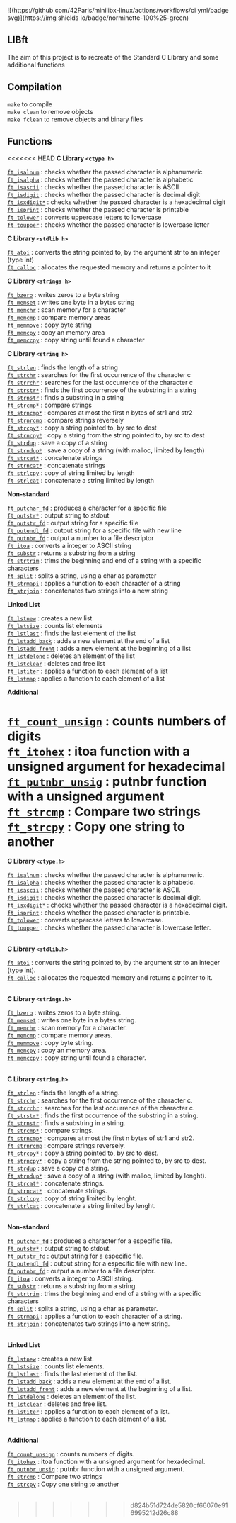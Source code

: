 ![(https://github com/42Paris/minilibx-linux/actions/workflows/ci yml/badge svg)](https://img shields io/badge/norminette-100%25-green)

## LIBft

The aim of this project is to recreate of the Standard C Library and some additional functions 

## Compilation

`make` to compile <br>
`make clean` to remove objects <br>
`make fclean` to remove objects and binary files <br>

## Functions

<<<<<<< HEAD
**C Library  `<ctype h>`**

<a href="https://github com/carlarfranca/42Projects/blob/dfd1e1a7d0b7a9b3470a99777464cf39d1690d7d/ft_libft/Libft_Commented/ft_atoi c"><code>ft_isalnum</code></a> : checks whether the passed character is alphanumeric <br>
<a href="https://github com/carlarfranca/42Projects/blob/58e1c1574f0131f28a9cf9de7ccab5d3cc01e606/ft_libft/Libft_Commented/ft_isalpha c"><code>ft_isalpha</code></a> : checks whether the passed character is alphabetic <br>
<a href="https://github com/carlarfranca/42Projects/blob/8717f6ee7b3f62bac5b995d3cb67d444b2bf4b82/ft_libft/Libft_Commented/ft_isascii c"><code>ft_isascii</code></a> : checks whether the passed character is ASCII <br>
<a href="https://github com/carlarfranca/42Projects/blob/8717f6ee7b3f62bac5b995d3cb67d444b2bf4b82/ft_libft/Libft_Commented/ft_isdigit c"><code>ft_isdigit</code></a> : checks whether the passed character is decimal digit <br>
<a href="https://github com/CarlarFranca/42Projects/blob/main/ft_libft/Libft_Commented/ft_isxdigit c"><code>ft_isxdigit*</code></a> : checks whether the passed character is a hexadecimal digit <br>
<a href="https://github com/carlarfranca/42Projects/blob/8717f6ee7b3f62bac5b995d3cb67d444b2bf4b82/ft_libft/Libft_Commented/ft_isprint c"><code>ft_isprint</code></a> : checks whether the passed character is printable <br>
<a href="https://github com/carlarfranca/42Projects/blob/8717f6ee7b3f62bac5b995d3cb67d444b2bf4b82/ft_libft/Libft_Commented/ft_tolower c"><code>ft_tolower</code></a> : converts uppercase letters to lowercase <br>
<a href="https://github com/carlarfranca/42Projects/blob/8717f6ee7b3f62bac5b995d3cb67d444b2bf4b82/ft_libft/Libft_Commented/ft_toupper c"><code>ft_toupper</code></a> : checks whether the passed character is lowercase letter <br>

**C Library  ``` <stdlib h> ```** 

<a href="https://github com/carlarfranca/42Projects/blob/8717f6ee7b3f62bac5b995d3cb67d444b2bf4b82/ft_libft/Libft_Commented/ft_atoi c"><code>ft_atoi</code></a> : converts the string pointed to, by the argument str to an integer (type int)  <br>
<a href="https://github com/carlarfranca/42Projects/blob/8717f6ee7b3f62bac5b995d3cb67d444b2bf4b82/ft_libft/Libft_Commented/ft_calloc c"><code>ft_calloc</code></a> : allocates the requested memory and returns a pointer to it  <br>

**C Library ``` <strings h> ```**

<a href="https://github com/carlarfranca/42Projects/blob/8717f6ee7b3f62bac5b995d3cb67d444b2bf4b82/ft_libft/Libft_Commented/ft_bzero c"><code>ft_bzero</code></a> : writes zeros to a byte string  <br>
<a href="https://github com/carlarfranca/42Projects/blob/8717f6ee7b3f62bac5b995d3cb67d444b2bf4b82/ft_libft/Libft_Commented/ft_memset c"><code>ft_memset</code></a> : writes one byte in a bytes string  <br>
<a href="https://github com/CarlarFranca/42Projects/blob/main/ft_libft/Libft_Commented/ft_memchr c"><code>ft_memchr</code></a> : scan memory for a character  <br>
<a href="https://github com/CarlarFranca/42Projects/blob/main/ft_libft/Libft_Commented/ft_memcmp c"><code>ft_memcmp</code></a> : compare memory areas  <br>
<a href="https://github com/CarlarFranca/42Projects/blob/main/ft_libft/Libft_Commented/ft_memmove c"><code>ft_memmove</code></a> : copy byte string  <br>
<a href="https://github com/CarlarFranca/42Projects/blob/main/ft_libft/Libft_Commented/ft_memcpy c"><code>ft_memcpy</code></a> : copy an memory area  <br>
<a href="https://github com/CarlarFranca/42Projects/blob/main/ft_libft/Libft_Commented/ft_memccpy c"><code>ft_memccpy</code></a> : copy string until found a character  <br>

**C Library ``` <string h> ```**

<a href="https://github com/CarlarFranca/42Projects/blob/main/ft_libft/Libft_Commented/ft_strlen c"><code>ft_strlen</code></a> : finds the length of a string  <br>
<a href="https://github com/CarlarFranca/42Projects/blob/main/ft_libft/Libft_Commented/ft_strchr c"><code>ft_strchr</code></a> : searches for the first occurrence of the character c  <br>
<a href="https://github com/CarlarFranca/42Projects/blob/main/ft_libft/Libft_Commented/ft_strrchr c"><code>ft_strrchr</code></a> : searches for the last occurrence of the character c  <br>
<a href="https://github com/CarlarFranca/42Projects/blob/main/ft_libft/Libft_Commented/ft_strstr c"><code>ft_strstr*</code></a> : finds the first  occurrence of the substring in a string  <br>
<a href="https://github com/CarlarFranca/42Projects/blob/main/ft_libft/Libft_Commented/ft_strnstr c"><code>ft_strnstr</code></a> : finds a substring in a string  <br>
<a href="https://github com/CarlarFranca/42Projects/blob/main/ft_libft/Libft_Commented/ft_strcmp c"><code>ft_strcmp*</code></a> : compare strings  <br>
<a href="https://github com/CarlarFranca/42Projects/blob/main/ft_libft/Libft_Commented/ft_strncmp c"><code>ft_strncmp*</code></a> : compares at most the first n bytes of str1 and str2  <br>
<a href="https://github com/CarlarFranca/42Projects/blob/main/ft_libft/Libft_Commented/ft_strncmp c"><code>ft_strnrcmp</code></a> : compare strings reversely  <br>
<a href="https://github com/CarlarFranca/42Projects/blob/main/ft_libft/Libft_Commented/ft_strcpy c"><code>ft_strcpy*</code></a> : copy a string pointed to, by src to dest <br>
<a href="https://github com/CarlarFranca/42Projects/blob/main/ft_libft/Libft_Commented/ft_strncpy c"><code>ft_strncpy*</code></a> : copy a string from the string pointed to, by src to dest <br>
<a href="https://github com/CarlarFranca/42Projects/blob/main/ft_libft/Libft_Commented/ft_strdup c"><code>ft_strdup</code></a> : save a copy of a string <br>
<a href="https://github com/CarlarFranca/42Projects/blob/main/ft_libft/Libft_Commented/ft_strndup c"><code>ft_strndup*</code></a> : save a copy of a string (with malloc, limited by length)  <br>
<a href="https://github com/CarlarFranca/42Projects/blob/main/ft_libft/Libft_Commented/ft_strcat c"><code>ft_strcat*</code></a> : concatenate strings <br>
<a href="https://github com/CarlarFranca/42Projects/blob/main/ft_libft/Libft_Commented/ft_strncat c"><code>ft_strncat*</code></a> : concatenate strings <br>
<a href="https://github com/CarlarFranca/42Projects/blob/main/ft_libft/Libft_Commented/ft_strlcpy c"><code>ft_strlcpy</code></a> : copy of string limited by length <br>
<a href="https://github com/CarlarFranca/42Projects/blob/main/ft_libft/Libft_Commented/ft_strlcat c"><code>ft_strlcat</code></a> : concatenate a string limited by length <br>

**Non-standard**

<a href="https://github com/CarlarFranca/42Projects/blob/main/ft_libft/Libft_Commented/ft_putchar_fd c"><code>ft_putchar_fd</code></a> : produces a character for a specific file  <br>
<a href="https://github com/carlarfranca/42Projects/blob/main/basecamp/c01/ft_putstr c"><code>ft_putstr*</code></a> : output string to stdout <br>
<a href="https://github com/CarlarFranca/42Projects/blob/main/ft_libft/Libft_Commented/ft_putstr_fd c"><code>ft_putstr_fd</code></a> : output string for a specific file <br>
<a href="https://github com/CarlarFranca/42Projects/blob/main/ft_libft/Libft_Commented/ft_putendl_fd c"><code>ft_putendl_fd</code></a> : output string for a specific file with new line  <br>
<a href="https://github com/CarlarFranca/42Projects/blob/main/ft_libft/Libft_Commented/ft_putnbr_fd c"><code>ft_putnbr_fd</code></a> : output a number to a file descriptor  <br>
<a href="https://github com/CarlarFranca/42Projects/blob/main/ft_libft/Libft_Commented/ft_itoa c"><code>ft_itoa</code></a> : converts a integer to ASCII string <br>
<a href="https://github com/CarlarFranca/42Projects/blob/main/ft_libft/Libft_Commented/ft_substr c"><code>ft_substr</code></a> : returns a substring from a string <br>
<a href="https://github com/CarlarFranca/42Projects/blob/main/ft_libft/Libft_Commented/ft_strtrim c"><code>ft_strtrim</code></a> : trims the beginning and end of a string with a specific characters <br>
<a href="https://github com/carlarfranca/42Projects/blob/main/ft_libft/Libft_Commented/ft_split c"><code>ft_split</code></a> : splits a string, using a char as parameter  <br>
<a href="https://github com/CarlarFranca/42Projects/blob/main/ft_libft/Libft_Commented/ft_strmapi c"><code>ft_strmapi</code></a> : applies a function to each character of a string  <br>
<a href="https://github com/CarlarFranca/42Projects/blob/main/ft_libft/Libft_Commented/ft_strjoin c"><code>ft_strjoin</code></a> : concatenates two strings into a new string  <br>

**Linked List**

<a href="https://github com/CarlarFranca/42Projects/blob/main/ft_libft/Libft_Commented/ft_lstnew c"><code>ft_lstnew</code></a> : creates a new list  <br>
<a href="https://github com/CarlarFranca/42Projects/blob/main/ft_libft/Libft_Commented/ft_lstsize c"><code>ft_lstsize</code></a> : counts list elements  <br>
<a href="https://github com/CarlarFranca/42Projects/blob/main/ft_libft/Libft_Commented/ft_lstlast c"><code>ft_lstlast</code></a> : finds the last element of the list  <br>
<a href="https://github com/CarlarFranca/42Projects/blob/main/ft_libft/Libft_Commented/ft_lstadd_back c"><code>ft_lstadd_back</code></a> : adds a new element at the end of a list  <br>
<a href="https://github com/CarlarFranca/42Projects/blob/main/ft_libft/Libft_Commented/ft_lstadd_front c"><code>ft_lstadd_front</code></a> : adds a new element at the beginning of a list  <br>
<a href="https://github com/CarlarFranca/42Projects/blob/main/ft_libft/Libft_Commented/ft_lstdelone c)"><code>ft_lstdelone</code></a> : deletes an element of the list  <br>
<a href="https://github com/CarlarFranca/42Projects/blob/main/ft_libft/Libft_Commented/ft_lstclear c"><code>ft_lstclear</code></a> : deletes and free list  <br>
<a href="https://github com/CarlarFranca/42Projects/blob/main/ft_libft/Libft_Commented/ft_lstiter c"><code>ft_lstiter</code></a> : applies a function to each element of a list  <br>
<a href="https://github com/CarlarFranca/42Projects/blob/main/ft_libft/Libft_Commented/ft_lstmap c"><code>ft_lstmap</code></a> : applies a function to each element of a list  <br>

**Additional** 

<a href="https://github com/CarlarFranca/42Projects/blob/main/ft_printf/libft/ft_count_unsign c"><code>ft_count_unsign</code></a> : counts numbers of digits  <br>
<a href="https://github com/CarlarFranca/42Projects/blob/main/ft_printf/libft/ft_itohex c"><code>ft_itohex</code></a> : itoa function with a unsigned argument for hexadecimal  <br>
<a href="https://github com/CarlarFranca/42Projects/blob/main/ft_printf/libft/ft_putnbr_unsig c"><code>ft_putnbr_unsig</code></a> : putnbr function with a unsigned argument  <br>
<a href="https://github com/carlarfranca/42Projects/blob/cb146a59bde13cfb0ab3e797c44126e614f0cbed/ft_libft/Libft_Commented/ft_strcmp c"><code>ft_strcmp</code></a> : Compare two strings  <br>
<a href="https://github com/carlarfranca/42Projects/blob/83136e84bb1e48358ddab4064336bd90dd313dba/ft_libft/Libft_Commented/ft_strcpy c"><code>ft_strcpy</code></a> : Copy one string to another <br>
=======
**C Library  `<ctype.h>`**

<a href="https://github.com/carlarfranca/42Projects/blob/dfd1e1a7d0b7a9b3470a99777464cf39d1690d7d/ft_libft/Libft_Commented/ft_atoi.c"><code>ft_isalnum</code></a> : checks whether the passed character is alphanumeric.<br>
<a href="https://github.com/carlarfranca/42Projects/blob/58e1c1574f0131f28a9cf9de7ccab5d3cc01e606/ft_libft/Libft_Commented/ft_isalpha.c"><code>ft_isalpha</code></a> : checks whether the passed character is alphabetic.<br>
<a href="https://github.com/carlarfranca/42Projects/blob/8717f6ee7b3f62bac5b995d3cb67d444b2bf4b82/ft_libft/Libft_Commented/ft_isascii.c"><code>ft_isascii</code></a> : checks whether the passed character is ASCII.<br>
<a href="https://github.com/carlarfranca/42Projects/blob/8717f6ee7b3f62bac5b995d3cb67d444b2bf4b82/ft_libft/Libft_Commented/ft_isdigit.c"><code>ft_isdigit</code></a> : checks whether the passed character is decimal digit.<br>
<a href="https://github.com/CarlarFranca/42Projects/blob/main/ft_libft/Libft_Commented/ft_isxdigit.c"><code>ft_isxdigit*</code></a> : checks whether the passed character is a hexadecimal digit.<br>
<a href="https://github.com/carlarfranca/42Projects/blob/8717f6ee7b3f62bac5b995d3cb67d444b2bf4b82/ft_libft/Libft_Commented/ft_isprint.c"><code>ft_isprint</code></a> : checks whether the passed character is printable.<br>
<a href="https://github.com/carlarfranca/42Projects/blob/8717f6ee7b3f62bac5b995d3cb67d444b2bf4b82/ft_libft/Libft_Commented/ft_tolower.c"><code>ft_tolower</code></a> : converts uppercase letters to lowercase.<br>
<a href="https://github.com/carlarfranca/42Projects/blob/8717f6ee7b3f62bac5b995d3cb67d444b2bf4b82/ft_libft/Libft_Commented/ft_toupper.c"><code>ft_toupper</code></a> : checks whether the passed character is lowercase letter.<br>
<br>


**C Library  ``` <stdlib.h> ```** 

<a href="https://github.com/carlarfranca/42Projects/blob/8717f6ee7b3f62bac5b995d3cb67d444b2bf4b82/ft_libft/Libft_Commented/ft_atoi.c"><code>ft_atoi</code></a> : converts the string pointed to, by the argument str to an integer (type int). <br>
<a href="https://github.com/carlarfranca/42Projects/blob/8717f6ee7b3f62bac5b995d3cb67d444b2bf4b82/ft_libft/Libft_Commented/ft_calloc.c"><code>ft_calloc</code></a> : allocates the requested memory and returns a pointer to it. <br>
<br>


**C Library ``` <strings.h> ```**

<a href="https://github.com/carlarfranca/42Projects/blob/8717f6ee7b3f62bac5b995d3cb67d444b2bf4b82/ft_libft/Libft_Commented/ft_bzero.c"><code>ft_bzero</code></a> : writes zeros to a byte string. <br>
<a href="https://github.com/carlarfranca/42Projects/blob/8717f6ee7b3f62bac5b995d3cb67d444b2bf4b82/ft_libft/Libft_Commented/ft_memset.c"><code>ft_memset</code></a> : writes one byte in a bytes string. <br>
<a href="https://github.com/CarlarFranca/42Projects/blob/main/ft_libft/Libft_Commented/ft_memchr.c"><code>ft_memchr</code></a> : scan memory for a character. <br>
<a href="https://github.com/CarlarFranca/42Projects/blob/main/ft_libft/Libft_Commented/ft_memcmp.c"><code>ft_memcmp</code></a> : compare memory areas. <br>
<a href="https://github.com/CarlarFranca/42Projects/blob/main/ft_libft/Libft_Commented/ft_memmove.c"><code>ft_memmove</code></a> : copy byte string. <br>
<a href="https://github.com/CarlarFranca/42Projects/blob/main/ft_libft/Libft_Commented/ft_memcpy.c"><code>ft_memcpy</code></a> : copy an memory area. <br>
<a href="https://github.com/CarlarFranca/42Projects/blob/main/ft_libft/Libft_Commented/ft_memccpy.c"><code>ft_memccpy</code></a> : copy string until found a character. <br>
<br>

**C Library ``` <string.h> ```**

<a href="https://github.com/CarlarFranca/42Projects/blob/main/ft_libft/Libft_Commented/ft_strlen.c"><code>ft_strlen</code></a> : finds the length of a string. <br>
<a href="https://github.com/CarlarFranca/42Projects/blob/main/ft_libft/Libft_Commented/ft_strchr.c"><code>ft_strchr</code></a> : searches for the first occurrence of the character c. <br>
<a href="https://github.com/CarlarFranca/42Projects/blob/main/ft_libft/Libft_Commented/ft_strrchr.c"><code>ft_strrchr</code></a> : searches for the last occurrence of the character c. <br>
<a href="https://github.com/CarlarFranca/42Projects/blob/main/ft_libft/Libft_Commented/ft_strstr.c"><code>ft_strstr*</code></a> : finds the first  occurrence of the substring in a string. <br>
<a href="https://github.com/CarlarFranca/42Projects/blob/main/ft_libft/Libft_Commented/ft_strnstr.c"><code>ft_strnstr</code></a> : finds a substring in a string. <br>
<a href="https://github.com/CarlarFranca/42Projects/blob/main/ft_libft/Libft_Commented/ft_strcmp.c"><code>ft_strcmp*</code></a> : compare strings. <br>
<a href="https://github.com/CarlarFranca/42Projects/blob/main/ft_libft/Libft_Commented/ft_strncmp.c"><code>ft_strncmp*</code></a> : compares at most the first n bytes of str1 and str2. <br>
<a href="https://github.com/CarlarFranca/42Projects/blob/main/ft_libft/Libft_Commented/ft_strncmp.c"><code>ft_strnrcmp</code></a> : compare strings reversely. <br>
<a href="https://github.com/CarlarFranca/42Projects/blob/main/ft_libft/Libft_Commented/ft_strcpy.c"><code>ft_strcpy*</code></a> : copy a string pointed to, by src to dest.<br>
<a href="https://github.com/CarlarFranca/42Projects/blob/main/ft_libft/Libft_Commented/ft_strncpy.c"><code>ft_strncpy*</code></a> : copy a string from the string pointed to, by src to dest.<br>
<a href="https://github.com/CarlarFranca/42Projects/blob/main/ft_libft/Libft_Commented/ft_strdup.c"><code>ft_strdup</code></a> : save a copy of a string.<br>
<a href="https://github.com/CarlarFranca/42Projects/blob/main/ft_libft/Libft_Commented/ft_strndup.c"><code>ft_strndup*</code></a> : save a copy of a string (with malloc, limited by lenght). <br>
<a href="https://github.com/CarlarFranca/42Projects/blob/main/ft_libft/Libft_Commented/ft_strcat.c"><code>ft_strcat*</code></a> : concatenate strings.<br>
<a href="https://github.com/CarlarFranca/42Projects/blob/main/ft_libft/Libft_Commented/ft_strncat.c"><code>ft_strncat*</code></a> : concatenate strings.<br>
<a href="https://github.com/CarlarFranca/42Projects/blob/main/ft_libft/Libft_Commented/ft_strlcpy.c"><code>ft_strlcpy</code></a> : copy of string limited by lenght.<br>
<a href="https://github.com/CarlarFranca/42Projects/blob/main/ft_libft/Libft_Commented/ft_strlcat.c"><code>ft_strlcat</code></a> : concatenate a string limited by lenght.<br>
<br>

**Non-standard**

<a href="https://github.com/CarlarFranca/42Projects/blob/main/ft_libft/Libft_Commented/ft_putchar_fd.c"><code>ft_putchar_fd</code></a> : produces a character for a especific file. <br>
<a href="https://github.com/carlarfranca/42Projects/blob/main/basecamp/c01/ft_putstr.c"><code>ft_putstr*</code></a> : output string to stdout.<br>
<a href="https://github.com/CarlarFranca/42Projects/blob/main/ft_libft/Libft_Commented/ft_putstr_fd.c"><code>ft_putstr_fd</code></a> : output string for a especific file.<br>
<a href="https://github.com/CarlarFranca/42Projects/blob/main/ft_libft/Libft_Commented/ft_putendl_fd.c"><code>ft_putendl_fd</code></a> : output string for a especific file with new line. <br>
<a href="https://github.com/CarlarFranca/42Projects/blob/main/ft_libft/Libft_Commented/ft_putnbr_fd.c"><code>ft_putnbr_fd</code></a> : output a number to a file descriptor. <br>
<a href="https://github.com/CarlarFranca/42Projects/blob/main/ft_libft/Libft_Commented/ft_itoa.c"><code>ft_itoa</code></a> : converts a integer to ASCII string. <br>
<a href="https://github.com/CarlarFranca/42Projects/blob/main/ft_libft/Libft_Commented/ft_substr.c"><code>ft_substr</code></a> : returns a substring from a string. <br>
<a href="https://github.com/CarlarFranca/42Projects/blob/main/ft_libft/Libft_Commented/ft_strtrim.c"><code>ft_strtrim</code></a> : trims the beginning and end of a string with a specific characters <br>
<a href="https://github.com/carlarfranca/42Projects/blob/main/ft_libft/Libft_Commented/ft_split.c"><code>ft_split</code></a> : splits a string, using a char as parameter. <br>
<a href="https://github.com/CarlarFranca/42Projects/blob/main/ft_libft/Libft_Commented/ft_strmapi.c"><code>ft_strmapi</code></a> : applies a function to each character of a string. <br>
<a href="https://github.com/CarlarFranca/42Projects/blob/main/ft_libft/Libft_Commented/ft_strjoin.c"><code>ft_strjoin</code></a> : concatenates two strings into a new string. <br>
<br>

**Linked List**

<a href="https://github.com/CarlarFranca/42Projects/blob/main/ft_libft/Libft_Commented/ft_lstnew.c"><code>ft_lstnew</code></a> : creates a new list. <br>
<a href="https://github.com/CarlarFranca/42Projects/blob/main/ft_libft/Libft_Commented/ft_lstsize.c"><code>ft_lstsize</code></a> : counts list elements. <br>
<a href="https://github.com/CarlarFranca/42Projects/blob/main/ft_libft/Libft_Commented/ft_lstlast.c"><code>ft_lstlast</code></a> : finds the last element of the list. <br>
<a href="https://github.com/CarlarFranca/42Projects/blob/main/ft_libft/Libft_Commented/ft_lstadd_back.c"><code>ft_lstadd_back</code></a> : adds a new element at the end of a list. <br>
<a href="https://github.com/CarlarFranca/42Projects/blob/main/ft_libft/Libft_Commented/ft_lstadd_front.c"><code>ft_lstadd_front</code></a> : adds a new element at the beginning of a list. <br>
<a href="https://github.com/CarlarFranca/42Projects/blob/main/ft_libft/Libft_Commented/ft_lstdelone.c)"><code>ft_lstdelone</code></a> : deletes an element of the list. <br>
<a href="https://github.com/CarlarFranca/42Projects/blob/main/ft_libft/Libft_Commented/ft_lstclear.c"><code>ft_lstclear</code></a> : deletes and free list. <br>
<a href="https://github.com/CarlarFranca/42Projects/blob/main/ft_libft/Libft_Commented/ft_lstiter.c"><code>ft_lstiter</code></a> : applies a function to each element of a list. <br>
<a href="https://github.com/CarlarFranca/42Projects/blob/main/ft_libft/Libft_Commented/ft_lstmap.c"><code>ft_lstmap</code></a> : applies a function to each element of a list. <br>
<br>

**Additional** 

<a href="https://github.com/CarlarFranca/42Projects/blob/main/ft_printf/libft/ft_count_unsign.c"><code>ft_count_unsign</code></a> : counts numbers of digits. <br>
<a href="https://github.com/CarlarFranca/42Projects/blob/main/ft_printf/libft/ft_itohex.c"><code>ft_itohex</code></a> : itoa function with a unsigned argument for hexadecimal. <br>
<a href="https://github.com/CarlarFranca/42Projects/blob/main/ft_printf/libft/ft_putnbr_unsig.c"><code>ft_putnbr_unsig</code></a> : putnbr function with a unsigned argument. <br>
<a href="https://github.com/carlarfranca/42Projects/blob/cb146a59bde13cfb0ab3e797c44126e614f0cbed/ft_libft/Libft_Commented/ft_strcmp.c"><code>ft_strcmp</code></a> : Compare two strings  <br>
<a href="https://github.com/carlarfranca/42Projects/blob/83136e84bb1e48358ddab4064336bd90dd313dba/ft_libft/Libft_Commented/ft_strcpy.c"><code>ft_strcpy</code></a> : Copy one string to another <br>
<br>
>>>>>>> d824b51d724de5820cf66070e916995212d26c88
